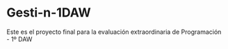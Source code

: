 # Gesti-n-1DAW
Este es el proyecto final para la evaluación extraordinaria de Programación - 1º DAW
